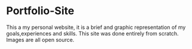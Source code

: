 # Portfolio-Site
This a my personal website, it is a brief and graphic representation of my goals,experiences and skills.
This site was done entirely from scratch. Images are all open source.
